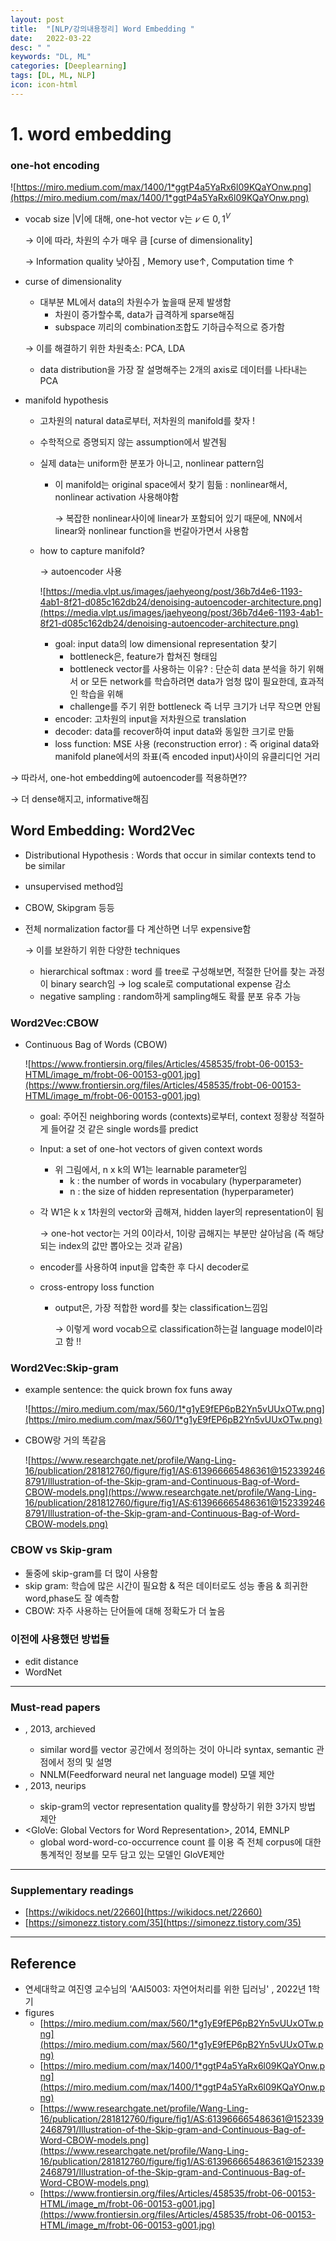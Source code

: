 ```yaml
---
layout: post
title:  "[NLP/강의내용정리] Word Embedding "
date:   2022-03-22
desc: " "
keywords: "DL, ML"
categories: [Deeplearning]
tags: [DL, ML, NLP]
icon: icon-html
---
```

# 1. word embedding

### one-hot encoding

![https://miro.medium.com/max/1400/1*ggtP4a5YaRx6l09KQaYOnw.png](https://miro.medium.com/max/1400/1*ggtP4a5YaRx6l09KQaYOnw.png)

- vocab size |V|에 대해, one-hot vector v는  $𝑣 ∈ 0,1^V$

    → 이에 따라, 차원의 수가 매우 큼 [curse of dimensionality]

    → Information quality 낮아짐 , Memory use↑, Computation time ↑

- curse of dimensionality
    - 대부분  ML에서 data의 차원수가 높을때 문제 발생함
        - 차원이 증가할수록, data가 급격하게 sparse해짐
        - subspace 끼리의 combination조합도 기하급수적으로 증가함

    → 이를 해결하기 위한 차원축소: PCA, LDA

    - data distribution을 가장 잘 설명해주는 2개의 axis로 데이터를 나타내는 PCA
- manifold hypothesis
    - 고차원의 natural data로부터, 저차원의 manifold를 찾자 !
    - 수학적으로 증명되지 않는 assumption에서 발견됨
    - 실제 data는 uniform한 분포가 아니고, nonlinear pattern임
        - 이 manifold는 original space에서 찾기 힘듦 : nonlinear해서, nonlinear activation 사용해야함

            → 복잡한 nonlinear사이에 linear가 포함되어 있기 때문에, NN에서 linear와 nonlinear function을 번갈아가면서 사용함

    - how to capture manifold?

        → autoencoder 사용

        ![https://media.vlpt.us/images/jaehyeong/post/36b7d4e6-1193-4ab1-8f21-d085c162db24/denoising-autoencoder-architecture.png](https://media.vlpt.us/images/jaehyeong/post/36b7d4e6-1193-4ab1-8f21-d085c162db24/denoising-autoencoder-architecture.png)

        - goal: input data의 low dimensional representation 찾기
            - bottleneck은, feature가 합쳐진 형태임
            - bottleneck vector를 사용하는 이유? : 단순히 data 분석을 하기 위해서 or 모든 network를 학습하려면 data가 엄청 많이 필요한데, 효과적인 학습을 위해
            - challenge를 주기 위한 bottleneck 즉 너무 크기가 너무 작으면 안됨
        - encoder:  고차원의 input을 저차원으로 translation
        - decoder: data를 recover하여 input data와 동일한 크기로 만듦
        - loss function: MSE 사용 (reconstruction error) : 즉 original data와 manifold plane에서의 좌표(즉 encoded input)사이의 유클리디언 거리

→ 따라서, one-hot embedding에 autoencoder를 적용하면??

→ 더 dense해지고, informative해짐

## Word Embedding: Word2Vec

- Distributional Hypothesis : Words that occur in similar contexts tend to be similar
- unsupervised method임
- CBOW, Skipgram 등등
- 전체 normalization factor를 다 계산하면 너무 expensive함

    → 이를 보완하기 위한 다양한 techniques

    - hierarchical softmax : word 를 tree로 구성해보면, 적절한 단어를 찾는 과정이 binary search임 → log scale로 computational expense 감소
    - negative sampling : random하게 sampling해도 확률 분포 유추 가능

### Word2Vec:CBOW

- Continuous Bag of Words (CBOW)

    ![https://www.frontiersin.org/files/Articles/458535/frobt-06-00153-HTML/image_m/frobt-06-00153-g001.jpg](https://www.frontiersin.org/files/Articles/458535/frobt-06-00153-HTML/image_m/frobt-06-00153-g001.jpg)

    - goal: 주어진 neighboring words (contexts)로부터, context 정황상 적절하게 들어갈 것 같은 single words를 predict
    - Input: a set of one-hot vectors of given context words
        - 위 그림에서, n x k의 W1는 learnable parameter임
            - k : the number of words in vocabulary (hyperparameter)
            - n : the size of hidden representation (hyperparameter)
    - 각 W1은 k x 1차원의 vector와 곱해져, hidden layer의 representation이 됨

        → one-hot vector는 거의 0이라서, 1이랑 곱해지는 부분만 살아남음 (즉 해당되는 index의 값만 뽑아오는 것과 같음)

    - encoder를 사용하여 input을 압축한 후 다시 decoder로
    - cross-entropy loss function
        - output은, 가장 적합한 word를 찾는 classification느낌임

            → 이렇게 word vocab으로 classification하는걸 language model이라고 함 !!


### Word2Vec:Skip-gram

- example sentence: the quick brown fox funs away

    ![https://miro.medium.com/max/560/1*g1yE9fEP6pB2Yn5vUUxOTw.png](https://miro.medium.com/max/560/1*g1yE9fEP6pB2Yn5vUUxOTw.png)

- CBOW랑 거의 똑같음

    ![https://www.researchgate.net/profile/Wang-Ling-16/publication/281812760/figure/fig1/AS:613966665486361@1523392468791/Illustration-of-the-Skip-gram-and-Continuous-Bag-of-Word-CBOW-models.png](https://www.researchgate.net/profile/Wang-Ling-16/publication/281812760/figure/fig1/AS:613966665486361@1523392468791/Illustration-of-the-Skip-gram-and-Continuous-Bag-of-Word-CBOW-models.png)


### CBOW vs Skip-gram

- 둘중에 skip-gram를 더 많이 사용함
- skip gram: 학습에 많은 시간이 필요함 & 적은 데이터로도 성능 좋음 & 희귀한 word,phase도 잘 예측함
- CBOW: 자주 사용하는 단어들에 대해 정확도가 더 높음

### 이전에 사용했던 방법들

- edit distance
- WordNet

---

### Must-read papers

- <Efficient Estimation of Word Representations in Vector Space>, 2013, archieved
    - similar word를 vector 공간에서 정의하는 것이 아니라 syntax, semantic 관점에서 정의 및 설명
    - NNLM(Feedforward neural net language model) 모델 제안
- <Distributed Representations of Words and Phrases and their Compositionality>, 2013, neurips
    - skip-gram의 vector representation quality를 향상하기 위한 3가지 방법 제안
- <GloVe: Global Vectors for Word Representation>, 2014, EMNLP
    - global word-word-co-occurrence count 를 이용 즉 전체 corpus에 대한 통계적인 정보를 모두 담고 있는 모델인 GloVE제안

---

### Supplementary readings

- [https://wikidocs.net/22660](https://wikidocs.net/22660)
- [https://simonezz.tistory.com/35](https://simonezz.tistory.com/35)

---

## Reference

- 연세대학교 여진영 교수님의 ‘AAI5003: 자연어처리를 위한 딥러닝' , 2022년 1학기
- figures
    - [https://miro.medium.com/max/560/1*g1yE9fEP6pB2Yn5vUUxOTw.png](https://miro.medium.com/max/560/1*g1yE9fEP6pB2Yn5vUUxOTw.png)
    - [https://miro.medium.com/max/1400/1*ggtP4a5YaRx6l09KQaYOnw.png](https://miro.medium.com/max/1400/1*ggtP4a5YaRx6l09KQaYOnw.png)
    - [https://www.researchgate.net/profile/Wang-Ling-16/publication/281812760/figure/fig1/AS:613966665486361@1523392468791/Illustration-of-the-Skip-gram-and-Continuous-Bag-of-Word-CBOW-models.png](https://www.researchgate.net/profile/Wang-Ling-16/publication/281812760/figure/fig1/AS:613966665486361@1523392468791/Illustration-of-the-Skip-gram-and-Continuous-Bag-of-Word-CBOW-models.png)
    - [https://www.frontiersin.org/files/Articles/458535/frobt-06-00153-HTML/image_m/frobt-06-00153-g001.jpg](https://www.frontiersin.org/files/Articles/458535/frobt-06-00153-HTML/image_m/frobt-06-00153-g001.jpg)
